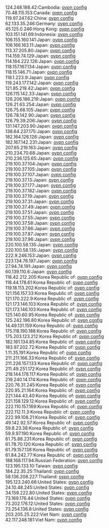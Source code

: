 124.248.188.42:Cambodia: [ovpn config](vpn/124_248_188_42.ovpn)  
70.48.115.153:Canada: [ovpn config](vpn/70_48_115_153.ovpn)  
119.97.247.62:China: [ovpn config](vpn/119_97_247_62.ovpn)  
62.133.35.246:Germany: [ovpn config](vpn/62_133_35_246.ovpn)  
45.125.0.246:Hong Kong: [ovpn config](vpn/45_125_0_246.ovpn)  
103.151.141.69:Indonesia: [ovpn config](vpn/103_151_141_69.ovpn)  
106.155.160.141:Japan: [ovpn config](vpn/106_155_160_141.ovpn)  
106.166.163.11:Japan: [ovpn config](vpn/106_166_163_11.ovpn)  
113.37.205.80:Japan: [ovpn config](vpn/113_37_205_80.ovpn)  
114.159.74.129:Japan: [ovpn config](vpn/114_159_74_129.ovpn)  
114.184.222.126:Japan: [ovpn config](vpn/114_184_222_126.ovpn)  
118.157.167.134:Japan: [ovpn config](vpn/118_157_167_134.ovpn)  
118.15.146.71:Japan: [ovpn config](vpn/118_15_146_71.ovpn)  
118.1.223.9:Japan: [ovpn config](vpn/118_1_223_9.ovpn)  
119.243.177.142:Japan: [ovpn config](vpn/119_243_177_142.ovpn)  
121.85.219.42:Japan: [ovpn config](vpn/121_85_219_42.ovpn)  
126.115.142.33:Japan: [ovpn config](vpn/126_115_142_33.ovpn)  
126.206.186.219:Japan: [ovpn config](vpn/126_206_186_219.ovpn)  
126.21.63.254:Japan: [ovpn config](vpn/126_21_63_254.ovpn)  
126.75.68.105:Japan: [ovpn config](vpn/126_75_68_105.ovpn)  
126.78.142.90:Japan: [ovpn config](vpn/126_78_142_90.ovpn)  
126.79.39.206:Japan: [ovpn config](vpn/126_79_39_206.ovpn)  
131.147.203.90:Japan: [ovpn config](vpn/131_147_203_90.ovpn)  
138.64.237.175:Japan: [ovpn config](vpn/138_64_237_175.ovpn)  
182.164.126.126:Japan: [ovpn config](vpn/182_164_126_126.ovpn)  
182.167.142.231:Japan: [ovpn config](vpn/182_167_142_231.ovpn)  
207.65.219.163:Japan: [ovpn config](vpn/207_65_219_163.ovpn)  
210.234.70.68:Japan: [ovpn config](vpn/210_234_70_68.ovpn)  
210.236.125.65:Japan: [ovpn config](vpn/210_236_125_65.ovpn)  
219.100.37.104:Japan: [ovpn config](vpn/219_100_37_104.ovpn)  
219.100.37.105:Japan: [ovpn config](vpn/219_100_37_105.ovpn)  
219.100.37.107:Japan: [ovpn config](vpn/219_100_37_107.ovpn)  
219.100.37.13:Japan: [ovpn config](vpn/219_100_37_13.ovpn)  
219.100.37.177:Japan: [ovpn config](vpn/219_100_37_177.ovpn)  
219.100.37.182:Japan: [ovpn config](vpn/219_100_37_182.ovpn)  
219.100.37.19:Japan: [ovpn config](vpn/219_100_37_19.ovpn)  
219.100.37.31:Japan: [ovpn config](vpn/219_100_37_31.ovpn)  
219.100.37.49:Japan: [ovpn config](vpn/219_100_37_49.ovpn)  
219.100.37.51:Japan: [ovpn config](vpn/219_100_37_51.ovpn)  
219.100.37.55:Japan: [ovpn config](vpn/219_100_37_55.ovpn)  
219.100.37.58:Japan: [ovpn config](vpn/219_100_37_58.ovpn)  
219.100.37.86:Japan: [ovpn config](vpn/219_100_37_86.ovpn)  
219.100.37.87:Japan: [ovpn config](vpn/219_100_37_87.ovpn)  
219.100.37.96:Japan: [ovpn config](vpn/219_100_37_96.ovpn)  
220.100.58.135:Japan: [ovpn config](vpn/220_100_58_135.ovpn)  
220.100.58.135:Japan: [ovpn config](vpn/220_100_58_135.ovpn)  
222.9.246.153:Japan: [ovpn config](vpn/222_9_246_153.ovpn)  
223.134.76.197:Japan: [ovpn config](vpn/223_134_76_197.ovpn)  
27.94.74.191:Japan: [ovpn config](vpn/27_94_74_191.ovpn)  
60.139.110.6:Japan: [ovpn config](vpn/60_139_110_6.ovpn)  
118.42.212.205:Korea Republic of: [ovpn config](vpn/118_42_212_205.ovpn)  
118.44.178.61:Korea Republic of: [ovpn config](vpn/118_44_178_61.ovpn)  
119.18.113.202:Korea Republic of: [ovpn config](vpn/119_18_113_202.ovpn)  
121.156.157.33:Korea Republic of: [ovpn config](vpn/121_156_157_33.ovpn)  
121.170.222.9:Korea Republic of: [ovpn config](vpn/121_170_222_9.ovpn)  
121.173.146.103:Korea Republic of: [ovpn config](vpn/121_173_146_103.ovpn)  
121.173.146.103:Korea Republic of: [ovpn config](vpn/121_173_146_103.ovpn)  
125.140.60.95:Korea Republic of: [ovpn config](vpn/125_140_60_95.ovpn)  
125.242.196.80:Korea Republic of: [ovpn config](vpn/125_242_196_80.ovpn)  
14.49.131.159:Korea Republic of: [ovpn config](vpn/14_49_131_159.ovpn)  
175.118.190.188:Korea Republic of: [ovpn config](vpn/175_118_190_188.ovpn)  
175.203.123.212:Korea Republic of: [ovpn config](vpn/175_203_123_212.ovpn)  
182.161.134.85:Korea Republic of: [ovpn config](vpn/182_161_134_85.ovpn)  
183.97.202.72:Korea Republic of: [ovpn config](vpn/183_97_202_72.ovpn)  
1.11.35.191:Korea Republic of: [ovpn config](vpn/1_11_35_191.ovpn)  
211.211.166.33:Korea Republic of: [ovpn config](vpn/211_211_166_33.ovpn)  
211.226.157.133:Korea Republic of: [ovpn config](vpn/211_226_157_133.ovpn)  
211.49.251.172:Korea Republic of: [ovpn config](vpn/211_49_251_172.ovpn)  
218.144.178.117:Korea Republic of: [ovpn config](vpn/218_144_178_117.ovpn)  
219.240.14.174:Korea Republic of: [ovpn config](vpn/219_240_14_174.ovpn)  
220.76.31.245:Korea Republic of: [ovpn config](vpn/220_76_31_245.ovpn)  
220.95.21.164:Korea Republic of: [ovpn config](vpn/220_95_21_164.ovpn)  
221.144.43.40:Korea Republic of: [ovpn config](vpn/221_144_43_40.ovpn)  
221.158.129.12:Korea Republic of: [ovpn config](vpn/221_158_129_12.ovpn)  
222.110.157.169:Korea Republic of: [ovpn config](vpn/222_110_157_169.ovpn)  
222.112.11.3:Korea Republic of: [ovpn config](vpn/222_112_11_3.ovpn)  
222.99.108.21:Korea Republic of: [ovpn config](vpn/222_99_108_21.ovpn)  
49.142.92.57:Korea Republic of: [ovpn config](vpn/49_142_92_57.ovpn)  
59.8.23.38:Korea Republic of: [ovpn config](vpn/59_8_23_38.ovpn)  
59.9.97.190:Korea Republic of: [ovpn config](vpn/59_9_97_190.ovpn)  
61.75.88.231:Korea Republic of: [ovpn config](vpn/61_75_88_231.ovpn)  
61.78.70.120:Korea Republic of: [ovpn config](vpn/61_78_70_120.ovpn)  
61.79.157.138:Korea Republic of: [ovpn config](vpn/61_79_157_138.ovpn)  
61.84.242.77:Korea Republic of: [ovpn config](vpn/61_84_242_77.ovpn)  
188.168.117.94:Russian Federation: [ovpn config](vpn/188_168_117_94.ovpn)  
123.195.133.10:Taiwan: [ovpn config](vpn/123_195_133_10.ovpn)  
184.22.35.25:Thailand: [ovpn config](vpn/184_22_35_25.ovpn)  
58.136.208.227:Thailand: [ovpn config](vpn/58_136_208_227.ovpn)  
195.123.240.66:United States: [ovpn config](vpn/195_123_240_66.ovpn)  
24.10.48.245:United States: [ovpn config](vpn/24_10_48_245.ovpn)  
34.159.222.80:United States: [ovpn config](vpn/34_159_222_80.ovpn)  
73.169.176.44:United States: [ovpn config](vpn/73_169_176_44.ovpn)  
73.202.176.12:United States: [ovpn config](vpn/73_202_176_12.ovpn)  
73.254.136.8:United States: [ovpn config](vpn/73_254_136_8.ovpn)  
203.205.25.222:Viet Nam: [ovpn config](vpn/203_205_25_222.ovpn)  
42.117.248.181:Viet Nam: [ovpn config](vpn/42_117_248_181.ovpn)  
